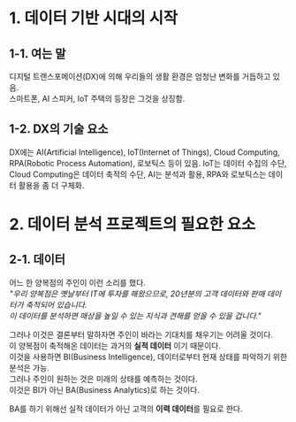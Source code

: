 # 1. 데이터 기반 시대의 시작
## 1-1. 여는 말
디지털 트랜스포메이션(DX)에 의해 우리들의 생활 환경은 엄청난 변화를 거듭하고 있음.     
스마트폰, AI 스피커, IoT 주택의 등장은 그것을 상징함.

## 1-2. DX의 기술 요소
DX에는 AI(Artificial Intelligence), IoT(Internet of Things), Cloud Computing, RPA(Robotic Process Automation), 로보틱스 등이 있음.
IoT는 데이터 수집의 수단, Cloud Computing은 데이터 축적의 수단, AI는 분석과 활용, RPA와 로보틱스는 데이터 활용을 좀 더 구체화.

# 2. 데이터 분석 프로젝트의 필요한 요소

## 2-1. 데이터
어느 한 양복점의 주인이 이런 소리를 했다.     
*"우리 양복점은 옛날부터 IT에 투자를 해왔으므로, 20년분의 고객 데이터와 판매 데이터가 축적되어 있습니다.     
이 데이터를 분석하면 매상을 높일 수 있는 지식과 견해를 얻을 수 있을 겁니다."*     

그러나 이것은 결론부터 말하자면 주인이 바라는 기대치를 채우기는 어려울 것이다.      
이 양복점이 축적해온 데이터는 과거의 **실적 데이터** 이기 때문이다.    
이것을 사용하면 BI(Business Intelligence), 데이터로부터 현재 상태를 파악하기 위한 분석은 가능.     
그러나 주인이 원하는 것은 미래의 상태를 예측하는 것이다.     
이것은 BI가 아닌 BA(Business Analytics)로 하는 것이다.      
          
BA를 하기 위해선 실적 데이터가 아닌 고객의 **이력 데이터**를 필요로 한다.          
